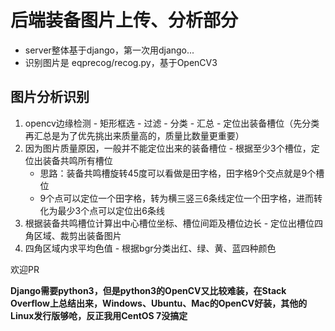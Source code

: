 # 后端装备图片上传、分析部分

- server整体基于django，第一次用django...
- 识别图片是 eqprecog/recog.py，基于OpenCV3

## 图片分析识别
1. opencv边缘检测 - 矩形框选 - 过滤 - 分类 - 汇总 - 定位出装备槽位（先分类再汇总是为了优先挑出来质量高的，质量比数量更重要）
2. 因为图片质量原因，一般并不能定位出来的装备槽位 - 根据至少3个槽位，定位出装备共鸣所有槽位
   - 思路：装备共鸣槽旋转45度可以看做是田字格，田字格9个交点就是9个槽位
   - 9个点可以定位一个田字格，转为横三竖三6条线定位一个田字格，进而转化为最少3个点可以定位出6条线
3. 根据装备共鸣槽位计算出中心槽位坐标、槽位间距及槽位边长 - 定位出槽位四角区域、裁剪出装备图片
4. 四角区域内求平均色值 - 根据bgr分类出红、绿、黄、蓝四种颜色

欢迎PR

**Django需要python3，但是python3的OpenCV又比较难装，在Stack Overflow上总结出来，Windows、Ubuntu、Mac的OpenCV好装，其他的Linux发行版够呛，反正我用CentOS 7没搞定**